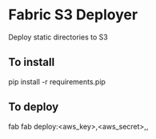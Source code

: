 # Fabric S3 Deployer
Deploy static directories to S3

## To install
pip install -r requirements.pip

## To deploy
fab fab deploy:<aws_key>,<aws_secret>,<domain>,<directory> 
